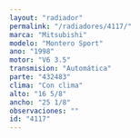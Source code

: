 ```yaml
---
layout: "radiador"
permalink: "/radiadores/4117/"
marca: "Mitsubishi"
modelo: "Montero Sport"
ano: "1998"
motor: "V6 3.5"
transmision: "Automática"
parte: "432483"
clima: "Con clima"
alto: "16 5/8"
ancho: "25 1/8"
observaciones: ""
id: "4117"
---
```


